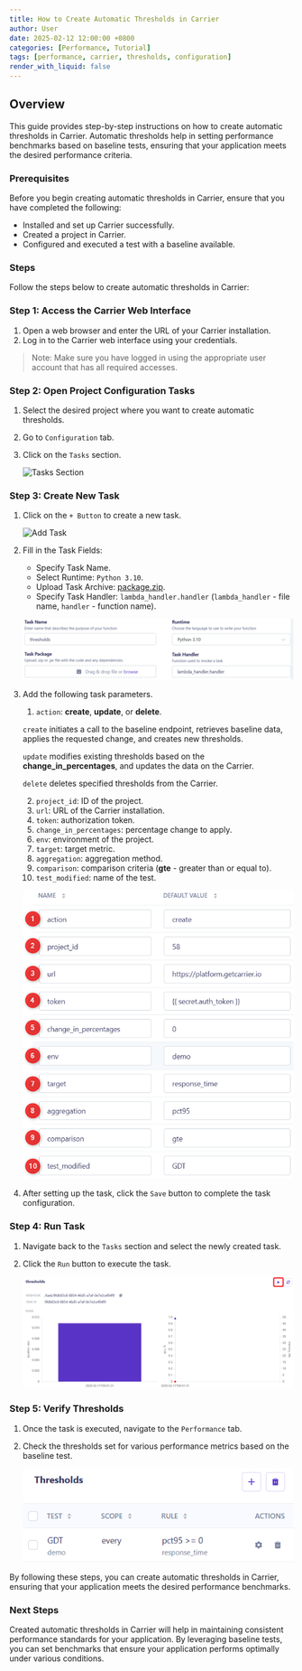 ```yaml
---
title: How to Create Automatic Thresholds in Carrier
author: User
date: 2025-02-12 12:00:00 +0800
categories: [Performance, Tutorial]
tags: [performance, carrier, thresholds, configuration]
render_with_liquid: false
---
```


## Overview

This guide provides step-by-step instructions on how to create automatic thresholds in Carrier. Automatic thresholds help in setting performance benchmarks based on baseline tests, ensuring that your application meets the desired performance criteria.

### Prerequisites

Before you begin creating automatic thresholds in Carrier, ensure that you have completed the following:

- Installed and set up Carrier successfully.
- Created a project in Carrier.
- Configured and executed a test with a baseline available.

### Steps

Follow the steps below to create automatic thresholds in Carrier:

### Step 1: Access the Carrier Web Interface

1. Open a web browser and enter the URL of your Carrier installation.
2. Log in to the Carrier web interface using your credentials.

> Note: Make sure you have logged in using the appropriate user account that has all required accesses.

### Step 2: Open Project Configuration Tasks

1. Select the desired project where you want to create automatic thresholds.
2. Go to `Configuration` tab.
3. Click on the `Tasks` section.

    ![Tasks Section](/assets/posts_img/tasks_section.png)
    
### Step 3: Create New Task

1. Click on the `+ Button` to create a new task.

    ![Add Task](/assets/posts_img/tasks_add_button.png)

2. Fill in the Task Fields: 
    - Specify Task Name.
    - Select Runtime: `Python 3.10`.
    - Upload Task Archive: [package.zip](https://git.epam.com/karen_florykian/tasks/-/blob/thresholds/package.zip?ref_type=heads).
    - Specify Task Handler: `lambda_handler.handler` (`lambda_handler` - file name, `handler` - function name).

    ![Upload Task](/assets/posts_img/thresholds_task_fields.png)

3. Add the following task parameters.
    1) `action`: **create**, **update**, or **delete**.

    `create` initiates a call to the baseline endpoint, retrieves baseline data, applies the requested change, and creates new thresholds.

    `update` modifies existing thresholds based on the **change_in_percentages**, and updates the data on the Carrier.
    
    `delete` deletes specified thresholds from the Carrier.

    2) `project_id`: ID of the project.
    3) `url`: URL of the Carrier installation.
    4) `token`: authorization token.
    5) `change_in_percentages`: percentage change to apply.
    6) `env`: environment of the project.
    7) `target`: target metric.
    8) `aggregation`: aggregation method.
    9) `comparison`: comparison criteria (**gte** - greater than or equal to).
    10) `test_modified`: name of the test.

    ![Upload Task](/assets/posts_img/thresholds_task_parameters.png)

4. After setting up the task, click the `Save` button to complete the task configuration.

### Step 4: Run Task

1. Navigate back to the `Tasks` section and select the newly created task.
2. Click the `Run` button to execute the task.

    ![Run Task](/assets/posts_img/thresholds_task_run.png)

### Step 5: Verify Thresholds

1. Once the task is executed, navigate to the `Performance` tab.
2. Check the thresholds set for various performance metrics based on the baseline test.

    ![Verify Thresholds](/assets/posts_img/thresholds_task_result.png)

By following these steps, you can create automatic thresholds in Carrier, ensuring that your application meets the desired performance benchmarks.

### Next Steps

Created automatic thresholds in Carrier will help in maintaining consistent performance standards for your application. By leveraging baseline tests, you can set benchmarks that ensure your application performs optimally under various conditions.